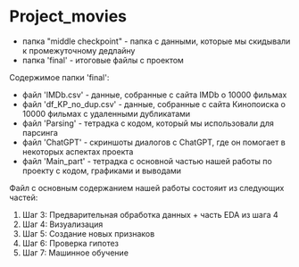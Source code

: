 # Project_movies


- папка "middle checkpoint" - папка с данными, которые мы скидывали к промежуточному дедлайну
- папка 'final' - итоговые файлы с проектом 

Содержимое папки 'final':
- файл 'IMDb.csv' - данные, собранные с сайта IMDb о 10000 фильмах
- файл 'df_KP_no_dup.csv' - данные, собранные с сайта Кинопоиска о 10000 фильмах с удаленными дубликатами
- файл 'Parsing' - тетрадка с кодом, который мы использовали для парсинга
- файл 'ChatGPT' - скриншоты диалогов с ChatGPT, где он помогает в некоторых аспектах проекта
- файл 'Main_part' - тетрадка с основной частью нашей работы по проекту с кодом, графиками и выводами

Файл с основным содержанием нашей работы состояит из следующих частей:
1. Шаг 3: Предварительная обработка данных + часть EDA из шага 4
2. Шаг 4: Визуализация
3. Шаг 5: Создание новых признаков
4. Шаг 6: Проверка гипотез
5. Шаг 7: Машинное обучение
